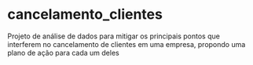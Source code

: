 # cancelamento_clientes
Projeto de análise de dados para mitigar os principais pontos que interferem no cancelamento de clientes em uma empresa, propondo uma plano de ação para cada um deles
